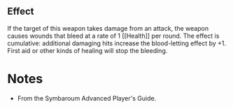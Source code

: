 ## Effect
If the target of this weapon takes damage from an attack, the weapon causes wounds that bleed at a rate of 1 [[Health]] per round. The effect is cumulative: additional damaging hits increase the blood-letting effect by +1. First aid or other kinds of healing will stop the bleeding.
# Notes
* From the Symbaroum Advanced Player's Guide.